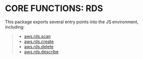  


 # CORE FUNCTIONS: RDS


 

 This package exports several entry points into the JS environment,
 including:

 > * [aws.rds.scan](#scan)
 > * [aws.rds.create](#create)
 > * [aws.rds.delete](#delete)
 > * [aws.rds.describe](#describe)

